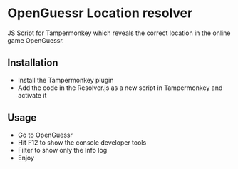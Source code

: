# OpenGuessr Location resolver

JS Script for Tampermonkey which reveals the correct location in the online game OpenGuessr.

## Installation

- Install the Tampermonkey plugin
- Add the code in the Resolver.js as a new script in Tampermonkey and activate it

## Usage

- Go to OpenGuessr
- Hit F12 to show the console developer tools
- Filter to show only the Info log
- Enjoy
